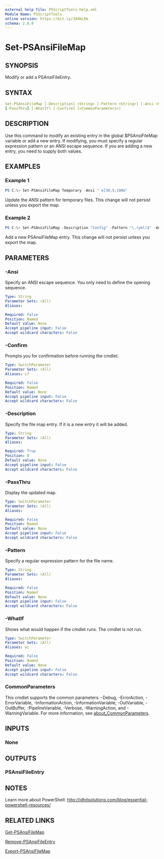 ```yaml
---
external help file: PSScriptTools-help.xml
Module Name: PSScriptTools
online version: https://bit.ly/394kL8m
schema: 2.0.0
---
```


# Set-PSAnsiFileMap

## SYNOPSIS

Modify or add a PSAnsiFileEntry.

## SYNTAX

```yaml
Set-PSAnsiFileMap [-Description] <String> [-Pattern <String>] [-Ansi <String>]
[-PassThru] [-WhatIf] [-Confirm] [<CommonParameters>]
```

## DESCRIPTION

Use this command to modify an existing entry in the global $PSAnsiFileMap variable or add a new entry. If modifying, you must specify a regular expression pattern or an ANSI escape sequence. If you are adding a new entry, you need to supply both values.

## EXAMPLES

### Example 1

```powershell
PS C:\> Set-PSAnsiFileMap Temporary -Ansi "`e[38;5;190m"
```

Update the ANSI pattern for temporary files. This change will not persist unless you export the map.

### Example 2

```powershell
PS C:\> Set-PSAnsiFileMap -Description "Config" -Pattern "\.(yml)$" -Ansi "`e[38;5;25m"ge
```

Add a new PSAnsiFileMap entry. This change will not persist unless you export the map.

## PARAMETERS

### -Ansi

Specify an ANSI escape sequence. You only need to define the opening sequence.

```yaml
Type: String
Parameter Sets: (All)
Aliases:

Required: False
Position: Named
Default value: None
Accept pipeline input: False
Accept wildcard characters: False
```

### -Confirm

Prompts you for confirmation before running the cmdlet.

```yaml
Type: SwitchParameter
Parameter Sets: (All)
Aliases: cf

Required: False
Position: Named
Default value: None
Accept pipeline input: False
Accept wildcard characters: False
```

### -Description

Specify the file map entry.
If it is a new entry it will be added.

```yaml
Type: String
Parameter Sets: (All)
Aliases:

Required: True
Position: 0
Default value: None
Accept pipeline input: False
Accept wildcard characters: False
```

### -PassThru

Display the updated map.

```yaml
Type: SwitchParameter
Parameter Sets: (All)
Aliases:

Required: False
Position: Named
Default value: None
Accept pipeline input: False
Accept wildcard characters: False
```

### -Pattern

Specify a regular expression pattern for the file name.

```yaml
Type: String
Parameter Sets: (All)
Aliases:

Required: False
Position: Named
Default value: None
Accept pipeline input: False
Accept wildcard characters: False
```

### -WhatIf

Shows what would happen if the cmdlet runs.
The cmdlet is not run.

```yaml
Type: SwitchParameter
Parameter Sets: (All)
Aliases: wi

Required: False
Position: Named
Default value: None
Accept pipeline input: False
Accept wildcard characters: False
```

### CommonParameters

This cmdlet supports the common parameters: -Debug, -ErrorAction, -ErrorVariable, -InformationAction, -InformationVariable, -OutVariable, -OutBuffer, -PipelineVariable, -Verbose, -WarningAction, and -WarningVariable. For more information, see [about_CommonParameters](http://go.microsoft.com/fwlink/?LinkID=113216).

## INPUTS

### None

## OUTPUTS

### PSAnsiFileEntry

## NOTES

Learn more about PowerShell: http://jdhitsolutions.com/blog/essential-powershell-resources/

## RELATED LINKS

[Get-PSAnsiFileMap](Get-PSAnsiFileMap.md)

[Remove-PSAnsiFileEntry](Remove-PSAnsiFileEntry.md)

[Export-PSAnsiFileMap](Export-PSAnsiFileMap.md)
